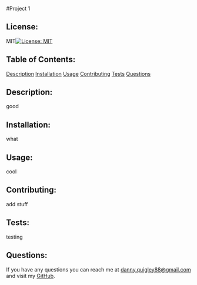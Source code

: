#Project 1
  ## License:
  MIT[![License: MIT](https://img.shields.io/badge/License-MIT-yellow.svg)](https://opensource.org/licenses/MIT)  
  ## Table of Contents:
  [Description](#description)
  [Installation](#installation)
  [Usage](#usage)
  [Contributing](#contributing)
  [Tests](#tests)
  [Questions](#questions)  
  ## Description:
  good
  &nbsp;  
  ## Installation:
  what
  &nbsp;  
  ## Usage:
  cool
  &nbsp;  
  ## Contributing:
  add stuff
  &nbsp;  
  ## Tests:
  testing
  &nbsp;  
   ## Questions:
  If you have any questions you can reach me at danny.quigley88@gmail.com and visit my [GitHub](https://www.github.com/d4nnyq88).
  